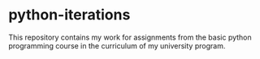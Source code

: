 # python-iterations
This repository contains my work for assignments from the basic python programming course in the curriculum of my university program. 

